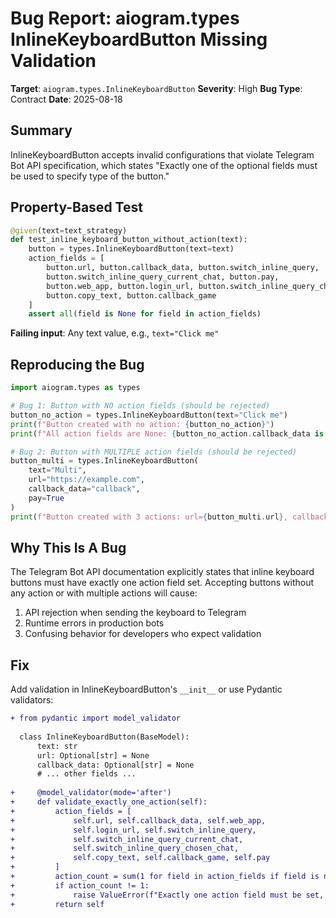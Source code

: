# Bug Report: aiogram.types InlineKeyboardButton Missing Validation

**Target**: `aiogram.types.InlineKeyboardButton`
**Severity**: High
**Bug Type**: Contract
**Date**: 2025-08-18

## Summary

InlineKeyboardButton accepts invalid configurations that violate Telegram Bot API specification, which states "Exactly one of the optional fields must be used to specify type of the button."

## Property-Based Test

```python
@given(text=text_strategy)
def test_inline_keyboard_button_without_action(text):
    button = types.InlineKeyboardButton(text=text)
    action_fields = [
        button.url, button.callback_data, button.switch_inline_query,
        button.switch_inline_query_current_chat, button.pay,
        button.web_app, button.login_url, button.switch_inline_query_chosen_chat,
        button.copy_text, button.callback_game
    ]
    assert all(field is None for field in action_fields)
```

**Failing input**: Any text value, e.g., `text="Click me"`

## Reproducing the Bug

```python
import aiogram.types as types

# Bug 1: Button with NO action fields (should be rejected)
button_no_action = types.InlineKeyboardButton(text="Click me")
print(f"Button created with no action: {button_no_action}")
print(f"All action fields are None: {button_no_action.callback_data is None and button_no_action.url is None}")

# Bug 2: Button with MULTIPLE action fields (should be rejected)  
button_multi = types.InlineKeyboardButton(
    text="Multi",
    url="https://example.com",
    callback_data="callback",
    pay=True
)
print(f"Button created with 3 actions: url={button_multi.url}, callback_data={button_multi.callback_data}, pay={button_multi.pay}")
```

## Why This Is A Bug

The Telegram Bot API documentation explicitly states that inline keyboard buttons must have exactly one action field set. Accepting buttons without any action or with multiple actions will cause:
1. API rejection when sending the keyboard to Telegram
2. Runtime errors in production bots
3. Confusing behavior for developers who expect validation

## Fix

Add validation in InlineKeyboardButton's `__init__` or use Pydantic validators:

```diff
+ from pydantic import model_validator
  
  class InlineKeyboardButton(BaseModel):
      text: str
      url: Optional[str] = None
      callback_data: Optional[str] = None
      # ... other fields ...
      
+     @model_validator(mode='after')
+     def validate_exactly_one_action(self):
+         action_fields = [
+             self.url, self.callback_data, self.web_app,
+             self.login_url, self.switch_inline_query,
+             self.switch_inline_query_current_chat,
+             self.switch_inline_query_chosen_chat,
+             self.copy_text, self.callback_game, self.pay
+         ]
+         action_count = sum(1 for field in action_fields if field is not None)
+         if action_count != 1:
+             raise ValueError(f"Exactly one action field must be set, got {action_count}")
+         return self
```